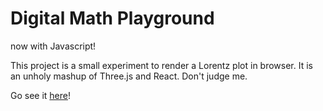 # Digital Math Playground

now with Javascript!

This project is a small experiment to render a Lorentz plot in browser. 
It is an unholy mashup of Three.js and React.  Don't judge me. 

Go see it [here](https://tajhlande.github.io/dmp-js/)!